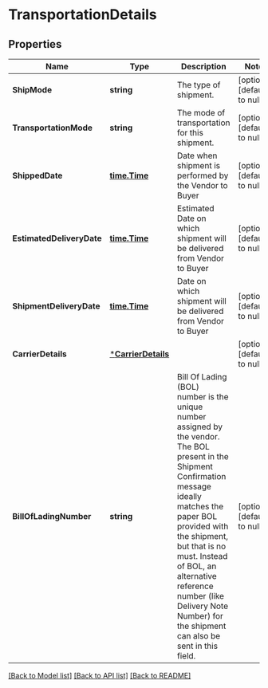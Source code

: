 # TransportationDetails

## Properties
Name | Type | Description | Notes
------------ | ------------- | ------------- | -------------
**ShipMode** | **string** | The type of shipment. | [optional] [default to null]
**TransportationMode** | **string** | The mode of transportation for this shipment. | [optional] [default to null]
**ShippedDate** | [**time.Time**](time.Time.md) | Date when shipment is performed by the Vendor to Buyer | [optional] [default to null]
**EstimatedDeliveryDate** | [**time.Time**](time.Time.md) | Estimated Date on which shipment will be delivered from Vendor to Buyer | [optional] [default to null]
**ShipmentDeliveryDate** | [**time.Time**](time.Time.md) | Date on which shipment will be delivered from Vendor to Buyer | [optional] [default to null]
**CarrierDetails** | [***CarrierDetails**](CarrierDetails.md) |  | [optional] [default to null]
**BillOfLadingNumber** | **string** | Bill Of Lading (BOL) number is the unique number assigned by the vendor. The BOL present in the Shipment Confirmation message ideally matches the paper BOL provided with the shipment, but that is no must. Instead of BOL, an alternative reference number (like Delivery Note Number) for the shipment can also be sent in this field. | [optional] [default to null]

[[Back to Model list]](../README.md#documentation-for-models) [[Back to API list]](../README.md#documentation-for-api-endpoints) [[Back to README]](../README.md)

